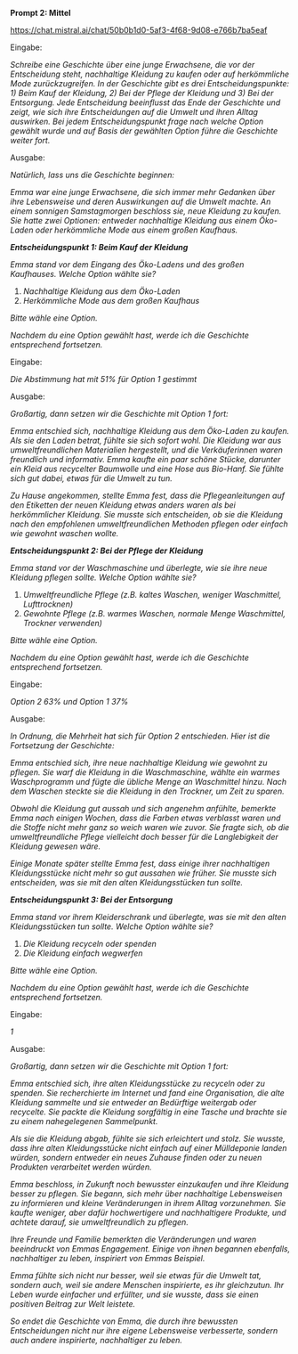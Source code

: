 **Prompt 2: Mittel**

https://chat.mistral.ai/chat/50b0b1d0-5af3-4f68-9d08-e766b7ba5eaf

Eingabe:

*Schreibe eine Geschichte über eine junge Erwachsene, die vor der Entscheidung steht, nachhaltige Kleidung zu kaufen oder auf herkömmliche Mode zurückzugreifen. In der Geschichte gibt es drei Entscheidungspunkte: 1) Beim Kauf der Kleidung, 2) Bei der Pflege der Kleidung und 3) Bei der Entsorgung. Jede Entscheidung beeinflusst das Ende der Geschichte und zeigt, wie sich ihre Entscheidungen auf die Umwelt und ihren Alltag auswirken. Bei jedem Entscheidungspunkt frage nach welche Option gewählt wurde und auf Basis der gewählten Option führe die Geschichte weiter fort.*

Ausgabe:

*Natürlich, lass uns die Geschichte beginnen:*

*Emma war eine junge Erwachsene, die sich immer mehr Gedanken über ihre Lebensweise und deren Auswirkungen auf die Umwelt machte. An einem sonnigen Samstagmorgen beschloss sie, neue Kleidung zu kaufen. Sie hatte zwei Optionen: entweder nachhaltige Kleidung aus einem Öko-Laden oder herkömmliche Mode aus einem großen Kaufhaus.*

***Entscheidungspunkt 1: Beim Kauf der Kleidung***

*Emma stand vor dem Eingang des Öko-Ladens und des großen Kaufhauses. Welche Option wählte sie?*

1. *Nachhaltige Kleidung aus dem Öko-Laden*
2. *Herkömmliche Mode aus dem großen Kaufhaus*

*Bitte wähle eine Option.*

*Nachdem du eine Option gewählt hast, werde ich die Geschichte entsprechend fortsetzen.*

Eingabe:

*Die Abstimmung hat mit 51% für Option 1 gestimmt*

Ausgabe:

*Großartig, dann setzen wir die Geschichte mit Option 1 fort:*

*Emma entschied sich, nachhaltige Kleidung aus dem Öko-Laden zu kaufen. Als sie den Laden betrat, fühlte sie sich sofort wohl. Die Kleidung war aus umweltfreundlichen Materialien hergestellt, und die Verkäuferinnen waren freundlich und informativ. Emma kaufte ein paar schöne Stücke, darunter ein Kleid aus recycelter Baumwolle und eine Hose aus Bio-Hanf. Sie fühlte sich gut dabei, etwas für die Umwelt zu tun.*

*Zu Hause angekommen, stellte Emma fest, dass die Pflegeanleitungen auf den Etiketten der neuen Kleidung etwas anders waren als bei herkömmlicher Kleidung. Sie musste sich entscheiden, ob sie die Kleidung nach den empfohlenen umweltfreundlichen Methoden pflegen oder einfach wie gewohnt waschen wollte.*

***Entscheidungspunkt 2: Bei der Pflege der Kleidung***

*Emma stand vor der Waschmaschine und überlegte, wie sie ihre neue Kleidung pflegen sollte. Welche Option wählte sie?*

1. *Umweltfreundliche Pflege (z.B. kaltes Waschen, weniger Waschmittel, Lufttrocknen)*
2. *Gewohnte Pflege (z.B. warmes Waschen, normale Menge Waschmittel, Trockner verwenden)*

*Bitte wähle eine Option.*

*Nachdem du eine Option gewählt hast, werde ich die Geschichte entsprechend fortsetzen.*

Eingabe:

*Option 2 63% und Option 1 37%*

Ausgabe:

*In Ordnung, die Mehrheit hat sich für Option 2 entschieden. Hier ist die Fortsetzung der Geschichte:*

*Emma entschied sich, ihre neue nachhaltige Kleidung wie gewohnt zu pflegen. Sie warf die Kleidung in die Waschmaschine, wählte ein warmes Waschprogramm und fügte die übliche Menge an Waschmittel hinzu. Nach dem Waschen steckte sie die Kleidung in den Trockner, um Zeit zu sparen.*

*Obwohl die Kleidung gut aussah und sich angenehm anfühlte, bemerkte Emma nach einigen Wochen, dass die Farben etwas verblasst waren und die Stoffe nicht mehr ganz so weich waren wie zuvor. Sie fragte sich, ob die umweltfreundliche Pflege vielleicht doch besser für die Langlebigkeit der Kleidung gewesen wäre.*

*Einige Monate später stellte Emma fest, dass einige ihrer nachhaltigen Kleidungsstücke nicht mehr so gut aussahen wie früher. Sie musste sich entscheiden, was sie mit den alten Kleidungsstücken tun sollte.*

***Entscheidungspunkt 3: Bei der Entsorgung***

*Emma stand vor ihrem Kleiderschrank und überlegte, was sie mit den alten Kleidungsstücken tun sollte. Welche Option wählte sie?*

1. *Die Kleidung recyceln oder spenden*
2. *Die Kleidung einfach wegwerfen*

*Bitte wähle eine Option.*

*Nachdem du eine Option gewählt hast, werde ich die Geschichte entsprechend fortsetzen.*

Eingabe:

*1*

Ausgabe:

*Großartig, dann setzen wir die Geschichte mit Option 1 fort:*

*Emma entschied sich, ihre alten Kleidungsstücke zu recyceln oder zu spenden. Sie recherchierte im Internet und fand eine Organisation, die alte Kleidung sammelte und sie entweder an Bedürftige weitergab oder recycelte. Sie packte die Kleidung sorgfältig in eine Tasche und brachte sie zu einem nahegelegenen Sammelpunkt.*

*Als sie die Kleidung abgab, fühlte sie sich erleichtert und stolz. Sie wusste, dass ihre alten Kleidungsstücke nicht einfach auf einer Mülldeponie landen würden, sondern entweder ein neues Zuhause finden oder zu neuen Produkten verarbeitet werden würden.*

*Emma beschloss, in Zukunft noch bewusster einzukaufen und ihre Kleidung besser zu pflegen. Sie begann, sich mehr über nachhaltige Lebensweisen zu informieren und kleine Veränderungen in ihrem Alltag vorzunehmen. Sie kaufte weniger, aber dafür hochwertigere und nachhaltigere Produkte, und achtete darauf, sie umweltfreundlich zu pflegen.*

*Ihre Freunde und Familie bemerkten die Veränderungen und waren beeindruckt von Emmas Engagement. Einige von ihnen begannen ebenfalls, nachhaltiger zu leben, inspiriert von Emmas Beispiel.*

*Emma fühlte sich nicht nur besser, weil sie etwas für die Umwelt tat, sondern auch, weil sie andere Menschen inspirierte, es ihr gleichzutun. Ihr Leben wurde einfacher und erfüllter, und sie wusste, dass sie einen positiven Beitrag zur Welt leistete.*

*So endet die Geschichte von Emma, die durch ihre bewussten Entscheidungen nicht nur ihre eigene Lebensweise verbesserte, sondern auch andere inspirierte, nachhaltiger zu leben.*
